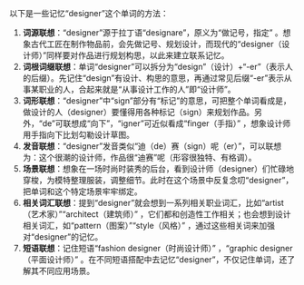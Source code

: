 以下是一些记忆“designer”这个单词的方法：
1. **词源联想**：“designer”源于拉丁语“designare”，原义为“做记号，指定” 。想象古代工匠在制作物品前，会先做记号、规划设计，而现代的“designer（设计师）”同样要对作品进行规划构思，以此来建立联系记忆。
2. **词根词缀联想**：单词“designer”可以拆分为“design”（设计）+“-er”（表示人的后缀）。先记住“design”有设计、构思的意思，再通过常见后缀“-er”表示从事某职业的人，合起来就是“从事设计工作的人”即“设计师”。 
3. **词形联想**：“designer”中“sign”部分有“标记”的意思，可把整个单词看成是，做设计的人（designer）要懂得用各种标记（sign）来规划作品。另外，“de”可联想成“向下”，“igner”可近似看成“finger（手指）” ，想象设计师用手指向下比划勾勒设计草图。
4. **发音联想**：“designer”发音类似“迪（de）赛（sign）呢（er）”，可以联想为：这个很潮的设计师，作品很“迪赛”呢（形容很独特、有格调）。
5. **场景联想**：想象在一场时尚时装秀的后台，看到设计师（designer）们忙碌地穿梭，为模特整理服装，调整细节。此时在这个场景中反复念叨“designer”，把单词和这个特定场景牢牢绑定。
6. **相关词汇联想**：提到“designer”就会想到一系列相关职业词汇，比如“artist（艺术家）”“architect（建筑师）” ，它们都和创造性工作相关；也会想到设计相关词汇，如“pattern（图案）”“style（风格）” ，通过这些相关词来加强对“designer”的记忆。
7. **短语联想**：记住短语“fashion designer（时尚设计师）” ，“graphic designer（平面设计师）” 。在不同短语搭配中去记忆“designer”，不仅记住单词，还了解其不同应用场景。 
